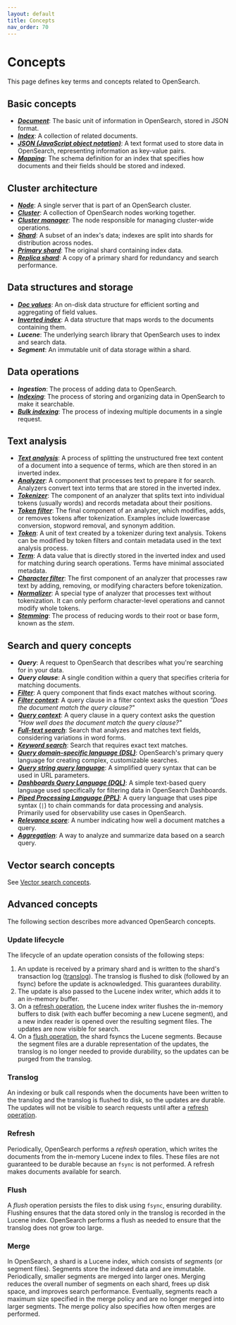 ```yaml
---
layout: default
title: Concepts
nav_order: 70
---
```


# Concepts  

This page defines key terms and concepts related to OpenSearch.

## Basic concepts

- [***Document***]({{site.url}}{{site.baseurl}}/getting-started/intro/#document): The basic unit of information in OpenSearch, stored in JSON format.
- [***Index***]({{site.url}}{{site.baseurl}}/getting-started/intro/#index): A collection of related documents.
- [***JSON (JavaScript object notation)***](https://www.json.org/): A text format used to store data in OpenSearch, representing information as key-value pairs.
- [***Mapping***]({{site.url}}{{site.baseurl}}/field-types/): The schema definition for an index that specifies how documents and their fields should be stored and indexed.

## Cluster architecture

- [***Node***]({{site.url}}{{site.baseurl}}/getting-started/intro/#clusters-and-nodes): A single server that is part of an OpenSearch cluster.
- [***Cluster***]({{site.url}}{{site.baseurl}}/getting-started/intro/#clusters-and-nodes): A collection of OpenSearch nodes working together.
- [***Cluster manager***]({{site.url}}{{site.baseurl}}/getting-started/intro/#clusters-and-nodes): The node responsible for managing cluster-wide operations.
- [***Shard***]({{site.url}}{{site.baseurl}}/getting-started/intro/#shards): A subset of an index's data; indexes are split into shards for distribution across nodes.
- [***Primary shard***]({{site.url}}{{site.baseurl}}/getting-started/intro/#primary-and-replica-shards): The original shard containing index data.
- [***Replica shard***]({{site.url}}{{site.baseurl}}/getting-started/intro/#primary-and-replica-shards): A copy of a primary shard for redundancy and search performance.


## Data structures and storage

- [***Doc values***]({{site.url}}{{site.baseurl}}/field-types/mapping-parameters/doc-values/): An on-disk data structure for efficient sorting and aggregating of field values.
- [***Inverted index***]({{site.url}}{{site.baseurl}}/getting-started/intro/#inverted-index): A data structure that maps words to the documents containing them.
- ***Lucene***: The underlying search library that OpenSearch uses to index and search data.
- ***Segment***: An immutable unit of data storage within a shard.

## Data operations

- ***Ingestion***: The process of adding data to OpenSearch.
- [***Indexing***]({{site.url}}{{site.baseurl}}/api-reference/document-apis/index-document/): The process of storing and organizing data in OpenSearch to make it searchable.
- [***Bulk indexing***]({{site.url}}{{site.baseurl}}/api-reference/document-apis/bulk/): The process of indexing multiple documents in a single request.

## Text analysis

- [***Text analysis***]({{site.url}}{{site.baseurl}}/analyzers/): A process of splitting the unstructured free text content of a document into a sequence of terms, which are then stored in an inverted index. 
- [***Analyzer***]({{site.url}}{{site.baseurl}}/analyzers/#analyzers): A component that processes text to prepare it for search. Analyzers convert text into terms that are stored in the inverted index.
- [***Tokenizer***]({{site.url}}{{site.baseurl}}/analyzers/tokenizers/index/): The component of an analyzer that splits text into individual tokens (usually words) and records metadata about their positions.
- [***Token filter***]({{site.url}}{{site.baseurl}}/analyzers/token-filters/index/): The final component of an analyzer, which modifies, adds, or removes tokens after tokenization. Examples include lowercase conversion, stopword removal, and synonym addition.
- [***Token***]({{site.url}}{{site.baseurl}}/analyzers/): A unit of text created by a tokenizer during text analysis. Tokens can be modified by token filters and contain metadata used in the text analysis process.
- [***Term***]({{site.url}}{{site.baseurl}}/analyzers/): A data value that is directly stored in the inverted index and used for matching during search operations. Terms have minimal associated metadata.
- [***Character filter***]({{site.url}}{{site.baseurl}}/analyzers/character-filters/index/): The first component of an analyzer that processes raw text by adding, removing, or modifying characters before tokenization.
- [***Normalizer***]({{site.url}}{{site.baseurl}}/analyzers/normalizers/): A special type of analyzer that processes text without tokenization. It can only perform character-level operations and cannot modify whole tokens.
- [***Stemming***]({{site.url}}{{site.baseurl}}/analyzers/stemming/): The process of reducing words to their root or base form, known as the _stem_. 

## Search and query concepts

- ***Query***: A request to OpenSearch that describes what you're searching for in your data.
- ***Query clause***: A single condition within a query that specifies criteria for matching documents.
- [***Filter***]({{site.url}}{{site.baseurl}}/query-dsl/query-filter-context/#filter-context): A query component that finds exact matches without scoring.
- [***Filter context***]({{site.url}}{{site.baseurl}}/query-dsl/query-filter-context/): A query clause in a filter context asks the question _"Does the document match the query clause?"_
- [***Query context***]({{site.url}}{{site.baseurl}}/query-dsl/query-filter-context/): A query clause in a query context asks the question _"How well does the document match the query clause?"_
- [***Full-text search***]({{site.url}}{{site.baseurl}}/query-dsl/term-vs-full-text/): Search that analyzes and matches text fields, considering variations in word forms.
- [***Keyword search***]({{site.url}}{{site.baseurl}}/query-dsl/term-vs-full-text/): Search that requires exact text matches.
- [***Query domain-specific language (DSL)***]({{site.url}}{{site.baseurl}}/query-dsl/): OpenSearch's primary query language for creating complex, customizable searches.
- [***Query string query language***]({{site.url}}{{site.baseurl}}/query-dsl/full-text/query-string/): A simplified query syntax that can be used in URL parameters.
- [***Dashboards Query Language (DQL)***]({{site.url}}{{site.baseurl}}/dashboards/dql/): A simple text-based query language used specifically for filtering data in OpenSearch Dashboards.
- [***Piped Processing Language (PPL)***]({{site.url}}{{site.baseurl}}/search-plugins/sql/ppl/index/): A query language that uses pipe syntax (`|`) to chain commands for data processing and analysis. Primarily used for observability use cases in OpenSearch.
- [***Relevance score***]({{site.url}}{{site.baseurl}}/getting-started/intro/#relevance): A number indicating how well a document matches a query.
- [***Aggregation***]({{site.url}}{{site.baseurl}}/aggregations/): A way to analyze and summarize data based on a search query.

## Vector search concepts

See [Vector search concepts]({{site.url}}{{site.baseurl}}/vector-search/getting-started/concepts/).

## Advanced concepts

The following section describes more advanced OpenSearch concepts.

### Update lifecycle

The lifecycle of an update operation consists of the following steps:

1. An update is received by a primary shard and is written to the shard's transaction log ([translog](#translog)). The translog is flushed to disk (followed by an fsync) before the update is acknowledged. This guarantees durability.
1. The update is also passed to the Lucene index writer, which adds it to an in-memory buffer.
1. On a [refresh operation](#refresh), the Lucene index writer flushes the in-memory buffers to disk (with each buffer becoming a new Lucene segment), and a new index reader is opened over the resulting segment files. The updates are now visible for search.
1. On a [flush operation](#flush), the shard fsyncs the Lucene segments. Because the segment files are a durable representation of the updates, the translog is no longer needed to provide durability, so the updates can be purged from the translog.

### Translog

An indexing or bulk call responds when the documents have been written to the translog and the translog is flushed to disk, so the updates are durable. The updates will not be visible to search requests until after a [refresh operation](#refresh).

### Refresh

Periodically, OpenSearch performs a _refresh_ operation, which writes the documents from the in-memory Lucene index to files. These files are not guaranteed to be durable because an `fsync` is not performed. A refresh makes documents available for search.

### Flush

A _flush_ operation persists the files to disk using `fsync`, ensuring durability. Flushing ensures that the data stored only in the translog is recorded in the Lucene index. OpenSearch performs a flush as needed to ensure that the translog does not grow too large.

### Merge

In OpenSearch, a shard is a Lucene index, which consists of _segments_ (or segment files). Segments store the indexed data and are immutable. Periodically, smaller segments are merged into larger ones. Merging reduces the overall number of segments on each shard, frees up disk space, and improves search performance. Eventually, segments reach a maximum size specified in the merge policy and are no longer merged into larger segments. The merge policy also specifies how often merges are performed. 